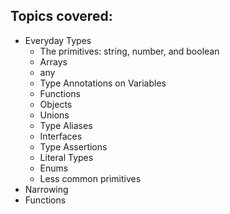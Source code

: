 ## Topics covered:

-   Everyday Types
    -   The primitives: string, number, and boolean
    -   Arrays
    -   any
    -   Type Annotations on Variables
    -   Functions
    -   Objects
    -   Unions
    -   Type Aliases
    -   Interfaces
    -   Type Assertions
    -   Literal Types
    -   Enums
    -   Less common primitives
-   Narrowing
-   Functions
